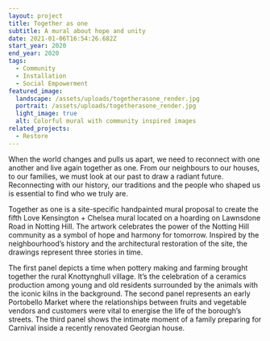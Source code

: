 ```yaml
---
layout: project
title: Together as one
subtitle: A mural about hope and unity
date: 2021-01-06T16:54:26.682Z
start_year: 2020
end_year: 2020
tags:
  - Community
  - Installation
  - Social Empowerment
featured_image:
  landscape: /assets/uploads/togetherasone_render.jpg
  portrait: /assets/uploads/togetherasone_render.jpg
  light_image: true
  alt: Colorful mural with community inspired images
related_projects:
  - Restore
---
```

When the world changes and pulls us apart, we need to reconnect with one another and live again together as one. From our neighbours to our houses, to our families, we must look at our past to draw a radiant future. Reconnecting with our history, our traditions and the people who shaped us is essential to find who we truly are.

Together as one is a site-specific handpainted mural proposal to create the fifth Love Kensington + Chelsea mural located on a hoarding on Lawnsdone Road in Notting Hill. The artwork celebrates the power of the Notting Hill community as a symbol of hope and harmony for tomorrow. Inspired by the neighbourhood’s history and the architectural restoration of the site, the drawings represent three stories in time. 

The first panel depicts a time when pottery making and farming brought together the rural Knottynghull village. It’s the celebration of a ceramics production among young and old residents surrounded by the animals with the iconic kilns in the background. The second panel represents an early Portobello Market where the relationships between fruits and vegetable vendors and customers were vital to energise the life of the borough’s streets. The third panel shows the intimate moment of a family preparing for Carnival inside a recently renovated Georgian house.